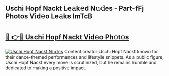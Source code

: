 ## Uschi Hopf Nackt Le𝚊k𝚎d N𝚞𝚍es - Part-fFj Photos Vid𝚎o Le𝚊ks ImTcB

# <h2><a href="http://fb4chyr.evod.top/?m=Uschi+Hopf+Nackt">🔗 👉🔴 Uschi Hopf Nackt Vid𝚎o Ph𝚘t𝚘s</a></h2>

[![Uschi Hopf Nackt N𝚞d𝚎s](https://i.imgur.com/8V9OHl7.gif)](http://fb4chyr.evod.top/?m=Uschi+Hopf+Nackt)
Content creator Uschi Hopf Nackt known for their dance-themed performances and lifestyle snippets. As a public figure, Uschi Hopf Nackt every move is scrutinized, but he remains humble and dedicated to making a positive impact. 
